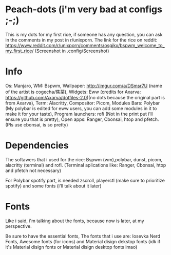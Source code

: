 # Peach-dots (i'm very bad at configs ;-;)
This is my dots for my first rice, if someone has any question, you can ask in the comments in my post in r/unixporn. The link for the rice on reddit: https://www.reddit.com/r/unixporn/comments/osgjkx/bspwm_welcome_to_my_first_rice/ (Screenshot in .config/Screenshot)

# Info

Os: Manjaro,
WM: Bspwm,
Wallpaper: http://imgur.com/a/DSmsr7U (name of the artist is cogecha/焦茶),
Widgets: Eww (credits for Axarva: https://github.com/Axarva/dotfiles-2.0)(no dots because the original part is from Axarva),
Term: Alacritty,
Compositor: Picom,
Modules Bars: Polybar (My polybar is edited for eww users, you can add some modules in it to make it for your taste),
Program launchers: rofi (Not in the print put i'll ensure you that is pretty),
Open apps: Ranger, Cbonsai, htop and pfetch. (Pls use cbonsai, is so pretty)

# Dependencies

The softawers that i used for the rice: Bspwm (wm),polybar, dunst, picom, alacritty (terminal) and rofi. (Terminal aplications like: Ranger, Cbonsai, htop and pfetch not necessary)

For Polybar spotify part, is needed zscroll, playerctl (make sure to prioritize spotify) and some fonts (i'll talk about it later)

# Fonts
Like i said, i'm talking about the fonts, because now is later, at my perspective. 

Be sure to have the essential fonts, The fonts that i use are: Iosevka Nerd Fonts, Awesome fonts (for icons) and Material disign dekstop fonts (idk if it's Material disign fonts or Material disign desktop fonts lmao)
